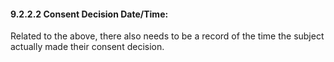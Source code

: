 #### 9.2.2.2 Consent Decision Date/Time: 

Related to the above, there also needs to be a record of the time the subject actually made their consent decision.
